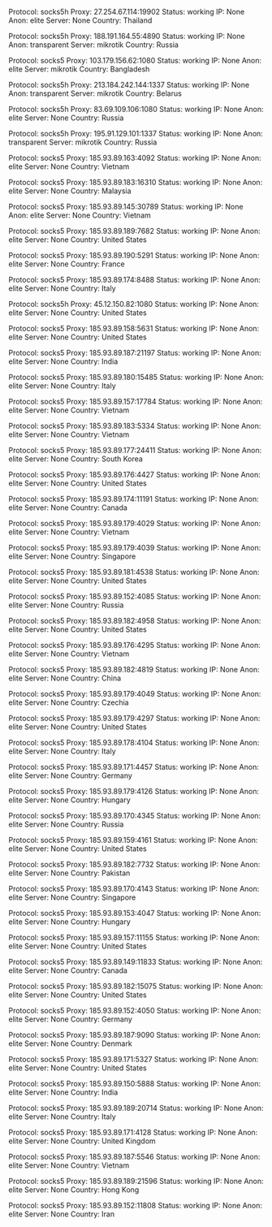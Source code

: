 Protocol: socks5h
Proxy: 27.254.67.114:19902
Status: working
IP: None
Anon: elite
Server: None
Country: Thailand

Protocol: socks5h
Proxy: 188.191.164.55:4890
Status: working
IP: None
Anon: transparent
Server: mikrotik
Country: Russia

Protocol: socks5
Proxy: 103.179.156.62:1080
Status: working
IP: None
Anon: elite
Server: mikrotik
Country: Bangladesh

Protocol: socks5h
Proxy: 213.184.242.144:1337
Status: working
IP: None
Anon: transparent
Server: mikrotik
Country: Belarus

Protocol: socks5h
Proxy: 83.69.109.106:1080
Status: working
IP: None
Anon: elite
Server: None
Country: Russia

Protocol: socks5h
Proxy: 195.91.129.101:1337
Status: working
IP: None
Anon: transparent
Server: mikrotik
Country: Russia

Protocol: socks5
Proxy: 185.93.89.163:4092
Status: working
IP: None
Anon: elite
Server: None
Country: Vietnam

Protocol: socks5
Proxy: 185.93.89.183:16310
Status: working
IP: None
Anon: elite
Server: None
Country: Malaysia

Protocol: socks5
Proxy: 185.93.89.145:30789
Status: working
IP: None
Anon: elite
Server: None
Country: Vietnam

Protocol: socks5
Proxy: 185.93.89.189:7682
Status: working
IP: None
Anon: elite
Server: None
Country: United States

Protocol: socks5
Proxy: 185.93.89.190:5291
Status: working
IP: None
Anon: elite
Server: None
Country: France

Protocol: socks5
Proxy: 185.93.89.174:8488
Status: working
IP: None
Anon: elite
Server: None
Country: Italy

Protocol: socks5h
Proxy: 45.12.150.82:1080
Status: working
IP: None
Anon: elite
Server: None
Country: United States

Protocol: socks5
Proxy: 185.93.89.158:5631
Status: working
IP: None
Anon: elite
Server: None
Country: United States

Protocol: socks5
Proxy: 185.93.89.187:21197
Status: working
IP: None
Anon: elite
Server: None
Country: India

Protocol: socks5
Proxy: 185.93.89.180:15485
Status: working
IP: None
Anon: elite
Server: None
Country: Italy

Protocol: socks5
Proxy: 185.93.89.157:17784
Status: working
IP: None
Anon: elite
Server: None
Country: Vietnam

Protocol: socks5
Proxy: 185.93.89.183:5334
Status: working
IP: None
Anon: elite
Server: None
Country: Vietnam

Protocol: socks5
Proxy: 185.93.89.177:24411
Status: working
IP: None
Anon: elite
Server: None
Country: South Korea

Protocol: socks5
Proxy: 185.93.89.176:4427
Status: working
IP: None
Anon: elite
Server: None
Country: United States

Protocol: socks5
Proxy: 185.93.89.174:11191
Status: working
IP: None
Anon: elite
Server: None
Country: Canada

Protocol: socks5
Proxy: 185.93.89.179:4029
Status: working
IP: None
Anon: elite
Server: None
Country: Vietnam

Protocol: socks5
Proxy: 185.93.89.179:4039
Status: working
IP: None
Anon: elite
Server: None
Country: Singapore

Protocol: socks5
Proxy: 185.93.89.181:4538
Status: working
IP: None
Anon: elite
Server: None
Country: United States

Protocol: socks5
Proxy: 185.93.89.152:4085
Status: working
IP: None
Anon: elite
Server: None
Country: Russia

Protocol: socks5
Proxy: 185.93.89.182:4958
Status: working
IP: None
Anon: elite
Server: None
Country: United States

Protocol: socks5
Proxy: 185.93.89.176:4295
Status: working
IP: None
Anon: elite
Server: None
Country: Vietnam

Protocol: socks5
Proxy: 185.93.89.182:4819
Status: working
IP: None
Anon: elite
Server: None
Country: China

Protocol: socks5
Proxy: 185.93.89.179:4049
Status: working
IP: None
Anon: elite
Server: None
Country: Czechia

Protocol: socks5
Proxy: 185.93.89.179:4297
Status: working
IP: None
Anon: elite
Server: None
Country: United States

Protocol: socks5
Proxy: 185.93.89.178:4104
Status: working
IP: None
Anon: elite
Server: None
Country: Italy

Protocol: socks5
Proxy: 185.93.89.171:4457
Status: working
IP: None
Anon: elite
Server: None
Country: Germany

Protocol: socks5
Proxy: 185.93.89.179:4126
Status: working
IP: None
Anon: elite
Server: None
Country: Hungary

Protocol: socks5
Proxy: 185.93.89.170:4345
Status: working
IP: None
Anon: elite
Server: None
Country: Russia

Protocol: socks5
Proxy: 185.93.89.159:4161
Status: working
IP: None
Anon: elite
Server: None
Country: United States

Protocol: socks5
Proxy: 185.93.89.182:7732
Status: working
IP: None
Anon: elite
Server: None
Country: Pakistan

Protocol: socks5
Proxy: 185.93.89.170:4143
Status: working
IP: None
Anon: elite
Server: None
Country: Singapore

Protocol: socks5
Proxy: 185.93.89.153:4047
Status: working
IP: None
Anon: elite
Server: None
Country: Hungary

Protocol: socks5
Proxy: 185.93.89.157:11155
Status: working
IP: None
Anon: elite
Server: None
Country: United States

Protocol: socks5
Proxy: 185.93.89.149:11833
Status: working
IP: None
Anon: elite
Server: None
Country: Canada

Protocol: socks5
Proxy: 185.93.89.182:15075
Status: working
IP: None
Anon: elite
Server: None
Country: United States

Protocol: socks5
Proxy: 185.93.89.152:4050
Status: working
IP: None
Anon: elite
Server: None
Country: Germany

Protocol: socks5
Proxy: 185.93.89.187:9090
Status: working
IP: None
Anon: elite
Server: None
Country: Denmark

Protocol: socks5
Proxy: 185.93.89.171:5327
Status: working
IP: None
Anon: elite
Server: None
Country: United States

Protocol: socks5
Proxy: 185.93.89.150:5888
Status: working
IP: None
Anon: elite
Server: None
Country: India

Protocol: socks5
Proxy: 185.93.89.189:20714
Status: working
IP: None
Anon: elite
Server: None
Country: Italy

Protocol: socks5
Proxy: 185.93.89.171:4128
Status: working
IP: None
Anon: elite
Server: None
Country: United Kingdom

Protocol: socks5
Proxy: 185.93.89.187:5546
Status: working
IP: None
Anon: elite
Server: None
Country: Vietnam

Protocol: socks5
Proxy: 185.93.89.189:21596
Status: working
IP: None
Anon: elite
Server: None
Country: Hong Kong

Protocol: socks5
Proxy: 185.93.89.152:11808
Status: working
IP: None
Anon: elite
Server: None
Country: Iran

